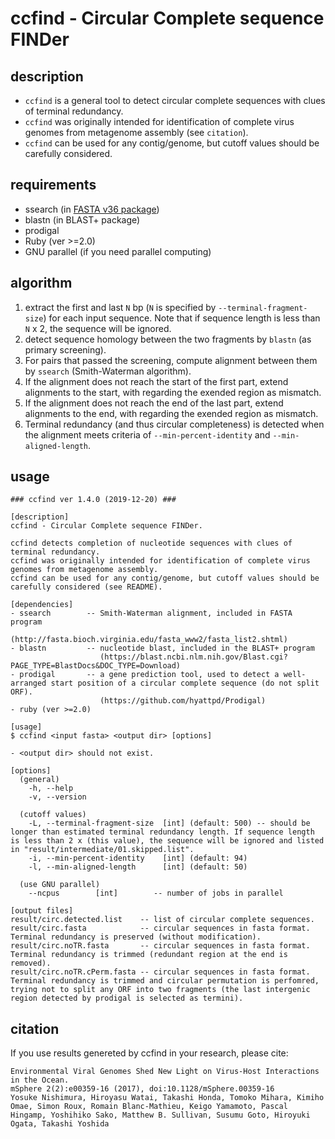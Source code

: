 
# ccfind - Circular Complete sequence FINDer

## description
* `ccfind` is a general tool to detect circular complete sequences with clues of terminal redundancy.
* `ccfind` was originally intended for identification of complete virus genomes from metagenome assembly (see `citation`).
* `ccfind` can be used for any contig/genome, but cutoff values should be carefully considered.

## requirements
* ssearch (in [FASTA v36 package](http://fasta.bioch.virginia.edu/fasta_www2/fasta_list2.shtml))
* blastn (in BLAST+ package)
* prodigal
* Ruby (ver >=2.0)
* GNU parallel (if you need parallel computing)

## algorithm
1. extract the first and last `N` bp (`N` is specified by `--terminal-fragment-size`) for each input sequence. Note that if sequence length is less than `N` x 2, the sequence will be ignored.
2. detect sequence homology between the two fragments by `blastn` (as primary screening).
3. For pairs that passed the screening, compute alignment between them by `ssearch` (Smith-Waterman algorithm).
4. If the alignment does not reach the start of the first part, extend alignments to the start, with regarding the exended region as mismatch.
5. If the alignment does not reach the end of the last part, extend alignments to the end, with regarding the exended region as mismatch.
6. Terminal redundancy (and thus circular completeness) is detected when the alignment meets criteria of `--min-percent-identity` and `--min-aligned-length`.

## usage 
```
### ccfind ver 1.4.0 (2019-12-20) ###

[description]
ccfind - Circular Complete sequence FINDer.

ccfind detects completion of nucleotide sequences with clues of terminal redundancy.
ccfind was originally intended for identification of complete virus genomes from metagenome assembly.
ccfind can be used for any contig/genome, but cutoff values should be carefully considered (see README).

[dependencies]
- ssearch        -- Smith-Waterman alignment, included in FASTA program
                    (http://fasta.bioch.virginia.edu/fasta_www2/fasta_list2.shtml)
- blastn         -- nucleotide blast, included in the BLAST+ program
                    (https://blast.ncbi.nlm.nih.gov/Blast.cgi?PAGE_TYPE=BlastDocs&DOC_TYPE=Download)
- prodigal       -- a gene prediction tool, used to detect a well-arranged start position of a circular complete sequence (do not split ORF).
                    (https://github.com/hyattpd/Prodigal)
- ruby (ver >=2.0)

[usage]
$ ccfind <input fasta> <output dir> [options]

- <output dir> should not exist.

[options]
  (general)
    -h, --help
    -v, --version

  (cutoff values)
    -L, --terminal-fragment-size  [int] (default: 500) -- should be longer than estimated terminal redundancy length. If sequence length is less than 2 x (this value), the sequence will be ignored and listed in "result/intermediate/01.skipped.list".
    -i, --min-percent-identity    [int] (default: 94)
    -l, --min-aligned-length      [int] (default: 50)

  (use GNU parallel)
    --ncpus        [int]        -- number of jobs in parallel

[output files]
result/circ.detected.list    -- list of circular complete sequences.
result/circ.fasta            -- circular sequences in fasta format. Terminal redundancy is preserved (without modification).
result/circ.noTR.fasta       -- circular sequences in fasta format. Terminal redundancy is trimmed (redundant region at the end is removed).
result/circ.noTR.cPerm.fasta -- circular sequences in fasta format. Terminal redundancy is trimmed and circular permutation is perfomred, trying not to split any ORF into two fragments (the last intergenic region detected by prodigal is selected as termini).
```

## citation
If you use results genereted by ccfind in your research, please cite:
```
Environmental Viral Genomes Shed New Light on Virus-Host Interactions in the Ocean.
mSphere 2(2):e00359-16 (2017), doi:10.1128/mSphere.00359-16
Yosuke Nishimura, Hiroyasu Watai, Takashi Honda, Tomoko Mihara, Kimiho Omae, Simon Roux, Romain Blanc-Mathieu, Keigo Yamamoto, Pascal Hingamp, Yoshihiko Sako, Matthew B. Sullivan, Susumu Goto, Hiroyuki Ogata, Takashi Yoshida
```
